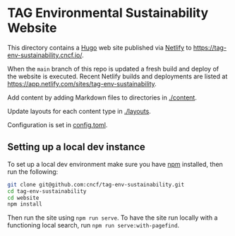 # TAG Environmental Sustainability Website

This directory contains a [Hugo](https://gohugo.io) web site published via [Netlify](https://www.netlify.com/) to <https://tag-env-sustainability.cncf.io/>.

When the `main` branch of this repo is updated a fresh build and deploy of the website is executed. Recent Netlify builds and deployments are listed at <https://app.netlify.com/sites/tag-env-sustainability>.

Add content by adding Markdown files to directories in [./content](./content).

Update layouts for each content type in [./layouts](./layouts/).

Configuration is set in [config.toml](./config.toml).

## Setting up a local dev instance

To set up a local dev environment make sure you have [npm](https://www.npmjs.com/) installed, then run the following:

```sh
git clone git@github.com:cncf/tag-env-sustainability.git
cd tag-env-sustainability
cd website
npm install
```

Then run the site using `npm run serve`. To have the site run locally with a functioning local search, run `npm run serve:with-pagefind`.